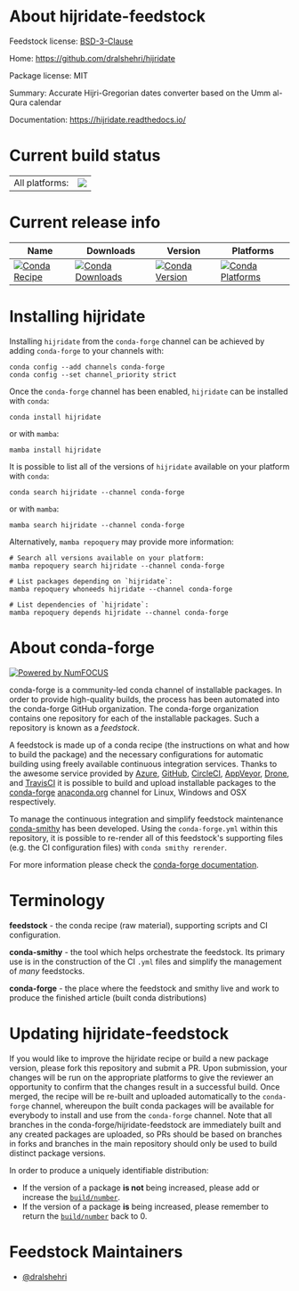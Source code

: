 About hijridate-feedstock
=========================

Feedstock license: [BSD-3-Clause](https://github.com/conda-forge/hijridate-feedstock/blob/main/LICENSE.txt)

Home: https://github.com/dralshehri/hijridate

Package license: MIT

Summary: Accurate Hijri-Gregorian dates converter based on the Umm al-Qura calendar

Documentation: https://hijridate.readthedocs.io/

Current build status
====================


<table><tr><td>All platforms:</td>
    <td>
      <a href="https://dev.azure.com/conda-forge/feedstock-builds/_build/latest?definitionId=19304&branchName=main">
        <img src="https://dev.azure.com/conda-forge/feedstock-builds/_apis/build/status/hijridate-feedstock?branchName=main">
      </a>
    </td>
  </tr>
</table>

Current release info
====================

| Name | Downloads | Version | Platforms |
| --- | --- | --- | --- |
| [![Conda Recipe](https://img.shields.io/badge/recipe-hijridate-green.svg)](https://anaconda.org/conda-forge/hijridate) | [![Conda Downloads](https://img.shields.io/conda/dn/conda-forge/hijridate.svg)](https://anaconda.org/conda-forge/hijridate) | [![Conda Version](https://img.shields.io/conda/vn/conda-forge/hijridate.svg)](https://anaconda.org/conda-forge/hijridate) | [![Conda Platforms](https://img.shields.io/conda/pn/conda-forge/hijridate.svg)](https://anaconda.org/conda-forge/hijridate) |

Installing hijridate
====================

Installing `hijridate` from the `conda-forge` channel can be achieved by adding `conda-forge` to your channels with:

```
conda config --add channels conda-forge
conda config --set channel_priority strict
```

Once the `conda-forge` channel has been enabled, `hijridate` can be installed with `conda`:

```
conda install hijridate
```

or with `mamba`:

```
mamba install hijridate
```

It is possible to list all of the versions of `hijridate` available on your platform with `conda`:

```
conda search hijridate --channel conda-forge
```

or with `mamba`:

```
mamba search hijridate --channel conda-forge
```

Alternatively, `mamba repoquery` may provide more information:

```
# Search all versions available on your platform:
mamba repoquery search hijridate --channel conda-forge

# List packages depending on `hijridate`:
mamba repoquery whoneeds hijridate --channel conda-forge

# List dependencies of `hijridate`:
mamba repoquery depends hijridate --channel conda-forge
```


About conda-forge
=================

[![Powered by
NumFOCUS](https://img.shields.io/badge/powered%20by-NumFOCUS-orange.svg?style=flat&colorA=E1523D&colorB=007D8A)](https://numfocus.org)

conda-forge is a community-led conda channel of installable packages.
In order to provide high-quality builds, the process has been automated into the
conda-forge GitHub organization. The conda-forge organization contains one repository
for each of the installable packages. Such a repository is known as a *feedstock*.

A feedstock is made up of a conda recipe (the instructions on what and how to build
the package) and the necessary configurations for automatic building using freely
available continuous integration services. Thanks to the awesome service provided by
[Azure](https://azure.microsoft.com/en-us/services/devops/), [GitHub](https://github.com/),
[CircleCI](https://circleci.com/), [AppVeyor](https://www.appveyor.com/),
[Drone](https://cloud.drone.io/welcome), and [TravisCI](https://travis-ci.com/)
it is possible to build and upload installable packages to the
[conda-forge](https://anaconda.org/conda-forge) [anaconda.org](https://anaconda.org/)
channel for Linux, Windows and OSX respectively.

To manage the continuous integration and simplify feedstock maintenance
[conda-smithy](https://github.com/conda-forge/conda-smithy) has been developed.
Using the ``conda-forge.yml`` within this repository, it is possible to re-render all of
this feedstock's supporting files (e.g. the CI configuration files) with ``conda smithy rerender``.

For more information please check the [conda-forge documentation](https://conda-forge.org/docs/).

Terminology
===========

**feedstock** - the conda recipe (raw material), supporting scripts and CI configuration.

**conda-smithy** - the tool which helps orchestrate the feedstock.
                   Its primary use is in the construction of the CI ``.yml`` files
                   and simplify the management of *many* feedstocks.

**conda-forge** - the place where the feedstock and smithy live and work to
                  produce the finished article (built conda distributions)


Updating hijridate-feedstock
============================

If you would like to improve the hijridate recipe or build a new
package version, please fork this repository and submit a PR. Upon submission,
your changes will be run on the appropriate platforms to give the reviewer an
opportunity to confirm that the changes result in a successful build. Once
merged, the recipe will be re-built and uploaded automatically to the
`conda-forge` channel, whereupon the built conda packages will be available for
everybody to install and use from the `conda-forge` channel.
Note that all branches in the conda-forge/hijridate-feedstock are
immediately built and any created packages are uploaded, so PRs should be based
on branches in forks and branches in the main repository should only be used to
build distinct package versions.

In order to produce a uniquely identifiable distribution:
 * If the version of a package **is not** being increased, please add or increase
   the [``build/number``](https://docs.conda.io/projects/conda-build/en/latest/resources/define-metadata.html#build-number-and-string).
 * If the version of a package **is** being increased, please remember to return
   the [``build/number``](https://docs.conda.io/projects/conda-build/en/latest/resources/define-metadata.html#build-number-and-string)
   back to 0.

Feedstock Maintainers
=====================

* [@dralshehri](https://github.com/dralshehri/)

